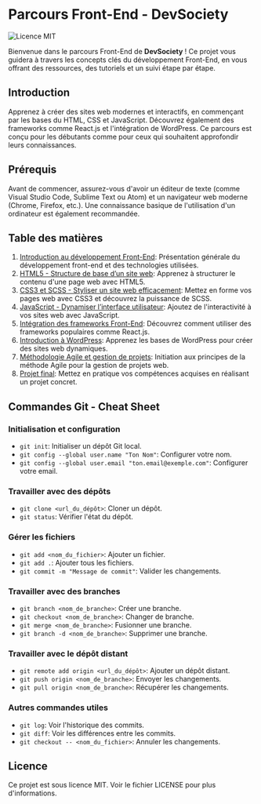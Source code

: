 # Parcours Front-End - DevSociety
![Licence MIT](https://img.shields.io/badge/licence-MIT-blue.svg)

Bienvenue dans le parcours Front-End de **DevSociety** ! Ce projet vous guidera à travers les concepts clés du développement Front-End, en vous offrant des ressources, des tutoriels et un suivi étape par étape.

## Introduction

Apprenez à créer des sites web modernes et interactifs, en commençant par les bases du HTML, CSS et JavaScript.  Découvrez également des frameworks comme React.js et l'intégration de WordPress.  Ce parcours est conçu pour les débutants comme pour ceux qui souhaitent approfondir leurs connaissances.

## Prérequis

Avant de commencer, assurez-vous d'avoir un éditeur de texte (comme Visual Studio Code, Sublime Text ou Atom) et un navigateur web moderne (Chrome, Firefox, etc.).  Une connaissance basique de l'utilisation d'un ordinateur est également recommandée.

## Table des matières

1. [Introduction au développement Front-End](#introduction-au-développement-front-end):  Présentation générale du développement front-end et des technologies utilisées.
2. [HTML5 - Structure de base d’un site web](#html5---structure-de-base-dun-site-web):  Apprenez à structurer le contenu d'une page web avec HTML5.
3. [CSS3 et SCSS - Styliser un site web efficacement](#css3-et-scss---styliser-un-site-web-efficacement):  Mettez en forme vos pages web avec CSS3 et découvrez la puissance de SCSS.
4. [JavaScript - Dynamiser l’interface utilisateur](#javascript---dynamiser-linterface-utilisateur):  Ajoutez de l'interactivité à vos sites web avec JavaScript.
5. [Intégration des frameworks Front-End](#intégration-des-frameworks-front-end):  Découvrez comment utiliser des frameworks populaires comme React.js.
6. [Introduction à WordPress](#introduction-à-wordpress):  Apprenez les bases de WordPress pour créer des sites web dynamiques.
7. [Méthodologie Agile et gestion de projets](#méthodologie-agile-et-gestion-de-projets):  Initiation aux principes de la méthode Agile pour la gestion de projets web.
8. [Projet final](#projet-final): Mettez en pratique vos compétences acquises en réalisant un projet concret.


## Commandes Git - Cheat Sheet

### Initialisation et configuration

- `git init`: Initialiser un dépôt Git local.
- `git config --global user.name "Ton Nom"`: Configurer votre nom.
- `git config --global user.email "ton.email@exemple.com"`: Configurer votre email.

### Travailler avec des dépôts

- `git clone <url_du_dépôt>`: Cloner un dépôt.
- `git status`: Vérifier l'état du dépôt.

### Gérer les fichiers

- `git add <nom_du_fichier>`: Ajouter un fichier.
- `git add .`: Ajouter tous les fichiers.
- `git commit -m "Message de commit"`: Valider les changements.

### Travailler avec des branches

- `git branch <nom_de_branche>`: Créer une branche.
- `git checkout <nom_de_branche>`: Changer de branche.
- `git merge <nom_de_branche>`: Fusionner une branche.
- `git branch -d <nom_de_branche>`: Supprimer une branche.

### Travailler avec le dépôt distant

- `git remote add origin <url_du_dépôt>`: Ajouter un dépôt distant.
- `git push origin <nom_de_branche>`: Envoyer les changements.
- `git pull origin <nom_de_branche>`: Récupérer les changements.

### Autres commandes utiles

- `git log`: Voir l'historique des commits.
- `git diff`: Voir les différences entre les commits.
- `git checkout -- <nom_du_fichier>`: Annuler les changements.


## Licence

Ce projet est sous licence MIT.  Voir le fichier LICENSE pour plus d'informations.